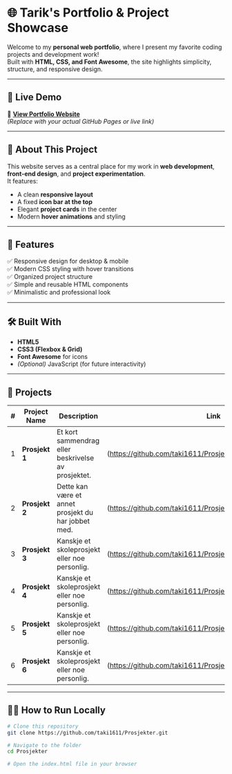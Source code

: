 # 🌐 Tarik's Portfolio & Project Showcase

Welcome to my **personal web portfolio**, where I present my favorite coding projects and development work!  
Built with **HTML, CSS, and Font Awesome**, the site highlights simplicity, structure, and responsive design.

---

## 🚀 Live Demo
🔗 **[View Portfolio Website](https://taki1611.github.io/)**  
*(Replace with your actual GitHub Pages or live link)*

---

## 🧠 About This Project

This website serves as a central place for my work in **web development**, **front-end design**, and **project experimentation**.  
It features:
- A clean **responsive layout**
- A fixed **icon bar at the top**
- Elegant **project cards** in the center  
- Modern **hover animations** and styling

---

## 🧩 Features

✅ Responsive design for desktop & mobile  
✅ Modern CSS styling with hover transitions  
✅ Organized project structure  
✅ Simple and reusable HTML components  
✅ Minimalistic and professional look  

---

## 🛠️ Built With

- **HTML5**  
- **CSS3 (Flexbox & Grid)**  
- **Font Awesome** for icons  
- *(Optional)* JavaScript (for future interactivity)

---

## 📁 Projects

| # | Project Name | Description | Link |
|---|---------------|--------------|------|
| 1 | **Prosjekt 1** | Et kort sammendrag eller beskrivelse av prosjektet. | (https://github.com/taki1611/Prosjekter/blob/main/project1.html) |
| 2 | **Prosjekt 2** | Dette kan være et annet prosjekt du har jobbet med. | (https://github.com/taki1611/Prosjekter/blob/main/project1.html) |
| 3 | **Prosjekt 3** | Kanskje et skoleprosjekt eller noe personlig. | (https://github.com/taki1611/Prosjekter/blob/main/project1.html) |
| 4 | **Prosjekt 4** | Kanskje et skoleprosjekt eller noe personlig. | (https://github.com/taki1611/Prosjekter/blob/main/project1.html)|
| 5 | **Prosjekt 5** | Kanskje et skoleprosjekt eller noe personlig. | (https://github.com/taki1611/Prosjekter/blob/main/project1.html)|
| 6 | **Prosjekt 6** | Kanskje et skoleprosjekt eller noe personlig. | (https://github.com/taki1611/Prosjekter/blob/main/project1.html) |

---

## 🧑‍💻 How to Run Locally

```bash
# Clone this repository
git clone https://github.com/taki1611/Prosjekter.git

# Navigate to the folder
cd Prosjekter

# Open the index.html file in your browser
